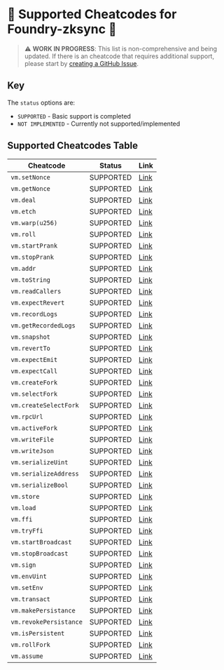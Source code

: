 # 🔧 Supported Cheatcodes for Foundry-zksync 🔧

> ⚠️ **WORK IN PROGRESS**: This list is non-comprehensive and being updated. If there is an cheatcode that requires additional support, please start by [creating a GitHub Issue](https://github.com/matter-labs/foundry-zksync/issues/new/choose).

## Key

The `status` options are:

+ `SUPPORTED` - Basic support is completed
+ `NOT IMPLEMENTED` - Currently not supported/implemented

## Supported Cheatcodes Table

| Cheatcode | Status | Link |
| --- | --- | --- |
| `vm.setNonce` | SUPPORTED | [Link](https://book.getfoundry.sh/cheatcodes/set-nonce) |
| `vm.getNonce` | SUPPORTED | [Link](https://book.getfoundry.sh/cheatcodes/get-nonce) |
| `vm.deal` | SUPPORTED | [Link](https://book.getfoundry.sh/cheatcodes/deal) |
| `vm.etch` | SUPPORTED | [Link](https://book.getfoundry.sh/cheatcodes/etch) |
| `vm.warp(u256)` | SUPPORTED | [Link](https://book.getfoundry.sh/cheatcodes/warp) |
| `vm.roll` | SUPPORTED | [Link](https://book.getfoundry.sh/cheatcodes/roll) |
| `vm.startPrank` | SUPPORTED | [Link](https://book.getfoundry.sh/cheatcodes/start-prank) |
| `vm.stopPrank` | SUPPORTED | [Link](https://book.getfoundry.sh/cheatcodes/stop-prank) |
| `vm.addr` | SUPPORTED | [Link](https://book.getfoundry.sh/cheatcodes/addr) |
| `vm.toString` | SUPPORTED | [Link](https://book.getfoundry.sh/cheatcodes/to-string) |
| `vm.readCallers` | SUPPORTED | [Link](https://book.getfoundry.sh/cheatcodes/read-callers) |
| `vm.expectRevert` | SUPPORTED | [Link](https://book.getfoundry.sh/cheatcodes/expect-revert) |
| `vm.recordLogs` | SUPPORTED | [Link](https://book.getfoundry.sh/cheatcodes/record-logs) |
| `vm.getRecordedLogs` | SUPPORTED | [Link](https://book.getfoundry.sh/cheatcodes/get-recorded-logs) |
| `vm.snapshot` | SUPPORTED | [Link](https://book.getfoundry.sh/cheatcodes/snapshots) |
| `vm.revertTo` | SUPPORTED | [Link](https://book.getfoundry.sh/cheatcodes/snapshots?highlight=revertTo#signature) |
| `vm.expectEmit` | SUPPORTED | [Link](https://book.getfoundry.sh/cheatcodes/expect-emit) |
| `vm.expectCall` | SUPPORTED | [Link](https://book.getfoundry.sh/cheatcodes/expect-call) |
| `vm.createFork` | SUPPORTED | [Link](https://book.getfoundry.sh/cheatcodes/create-fork) |
| `vm.selectFork` | SUPPORTED | [Link](https://book.getfoundry.sh/cheatcodes/select-fork) |
| `vm.createSelectFork` | SUPPORTED | [Link](https://book.getfoundry.sh/cheatcodes/create-select-fork) |
| `vm.rpcUrl` | SUPPORTED | [Link](https://book.getfoundry.sh/cheatcodes/rpc) |
| `vm.activeFork` | SUPPORTED | [Link](https://book.getfoundry.sh/cheatcodes/active-fork) |
| `vm.writeFile` | SUPPORTED | [Link](https://book.getfoundry.sh/cheatcodes/fs) |
| `vm.writeJson` | SUPPORTED | [Link](https://book.getfoundry.sh/cheatcodes/fs) |
| `vm.serializeUint` | SUPPORTED | [Link](https://book.getfoundry.sh/cheatcodes/serialize-json?highlight=serializeUint#signature) |
| `vm.serializeAddress` | SUPPORTED | [Link](https://book.getfoundry.sh/cheatcodes/serialize-json?highlight=serializeAddress#signature) |
| `vm.serializeBool` | SUPPORTED | [Link](https://book.getfoundry.sh/cheatcodes/serialize-json?highlight=serializeBool#signature) |
| `vm.store` | SUPPORTED | [Link](https://book.getfoundry.sh/cheatcodes/store) |
| `vm.load` | SUPPORTED | [Link](https://book.getfoundry.sh/cheatcodes/load) |
| `vm.ffi` | SUPPORTED | [Link](https://book.getfoundry.sh/cheatcodes/ffi) |
| `vm.tryFfi` | SUPPORTED | [Link](https://book.getfoundry.sh/cheatcodes/ffi) |
| `vm.startBroadcast` | SUPPORTED | [Link](https://book.getfoundry.sh/cheatcodes/start-broadcast) |
| `vm.stopBroadcast` | SUPPORTED | [Link](https://book.getfoundry.sh/cheatcodes/stop-broadcast) |
| `vm.sign`              | SUPPORTED  | [Link](https://book.getfoundry.sh/cheatcodes/sign)          |
| `vm.envUint`           | SUPPORTED  | [Link](https://book.getfoundry.sh/cheatcodes/env-uint)      |
| `vm.setEnv`            | SUPPORTED  | [Link](https://book.getfoundry.sh/cheatcodes/set-env.html)  |
| `vm.transact`          | SUPPORTED  | [Link](https://book.getfoundry.sh/cheatcodes/transact.html) |
| `vm.makePersistance`   | SUPPORTED  | [Link](https://book.getfoundry.sh/cheatcodes/make-persistent.html) |
| `vm.revokePersistance` | SUPPORTED  | [Link](https://book.getfoundry.sh/cheatcodes/revoke-persistent.html) |
| `vm.isPersistent`      | SUPPORTED  | [Link](https://book.getfoundry.sh/cheatcodes/is-persistent.html) |
| `vm.rollFork`          | SUPPORTED  | [Link](https://book.getfoundry.sh/cheatcodes/roll-fork.html) |
| `vm.assume`            | SUPPORTED  | [Link](https://book.getfoundry.sh/cheatcodes/assume)        |
